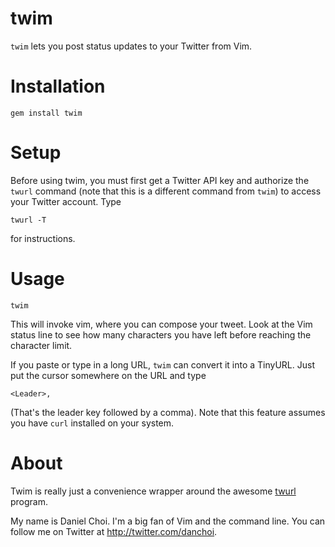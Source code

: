 # twim

`twim` lets you post status updates to your Twitter from Vim.

# Installation

    gem install twim

# Setup

Before using twim, you must first get a Twitter API key and authorize
the `twurl` command (note that this is a different command from `twim`)
to access your Twitter account. Type 

    twurl -T

for instructions.


# Usage

    twim 

This will invoke vim, where you can compose your tweet. Look at the Vim status
line to see how many characters you have left before reaching the character
limit.

If you paste or type in a long URL, `twim` can convert it into a TinyURL. Just
put the cursor somewhere on the URL and type 

    <Leader>,
    
(That's the leader key followed by a comma). Note that this feature
assumes you have `curl` installed on your system.

# About

Twim is really just a convenience wrapper around the awesome [twurl][twurl]
program.

[twurl]:https://github.com/marcel/twurl

My name is Daniel Choi. I'm a big fan of Vim and the command line. You can
follow me on Twitter at <http://twitter.com/danchoi>.


